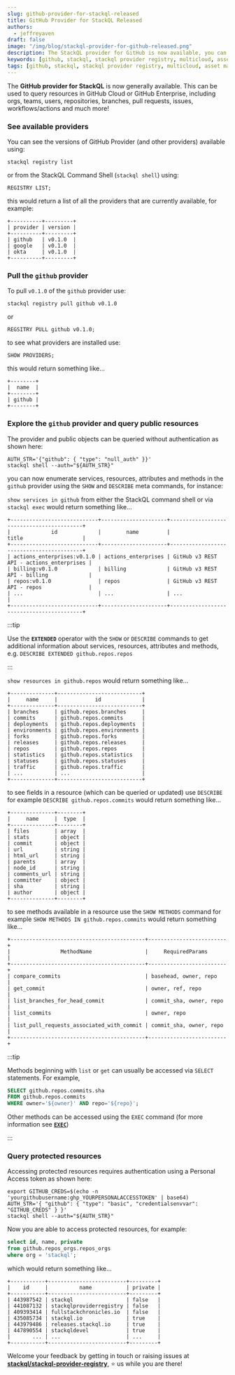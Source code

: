 ```yaml
---
slug: github-provider-for-stackql-released
title: GitHub Provider for StackQL Released
authors:	
  - jeffreyaven
draft: false
image: "/img/blog/stackql-provider-for-github-released.png"
description: The StackQL provider for GitHub is now available, you can use this provider to query public and protected resources in GitHub.
keywords: [github, stackql, stackql provider registry, multicloud, asset management, cloud security]
tags: [github, stackql, stackql provider registry, multicloud, asset management, cloud security]
---
```


The __GitHub provider for StackQL__ is now generally available.  This can be used to query resources in GitHub Cloud or GitHub Enterprise, including orgs, teams, users, repositories, branches, pull requests, issues, workflows/actions and much more!  

### See available providers

You can see the versions of GitHub Provider (and other providers) available using:  

`stackql registry list`  

or from the StackQL Command Shell (`stackql shell`) using:  

`REGISTRY LIST;`  

this would return a list of all the providers that are currently available, for example:  

```
+----------+---------+
| provider | version |
+----------+---------+
| github   | v0.1.0  |
| google   | v0.1.0  |
| okta     | v0.1.0  |
+----------+---------+
```

### Pull the `github` provider

To pull `v0.1.0` of the `github` provider use:  

`stackql registry pull github v0.1.0`  

or  

`REGSITRY PULL github v0.1.0;`  

to see what providers are installed use:  

`SHOW PROVIDERS;`  

this would return something like...  

```
+--------+
|  name  |
+--------+
| github |
+--------+
```

### Explore the `github` provider and query public resources

The provider and public objects can be queried without authentication as shown here:  

```
AUTH_STR='{"github": { "type": "null_auth" }}'
stackql shell --auth="${AUTH_STR}"
```

you can now enumerate services, resources, attributes and methods in the `github` provider using the `SHOW` and `DESCRIBE` meta commands, for instance:  

`show services in github` from either the StackQL command shell or via `stackql exec` would return something like...  

```
+----------------------------+---------------------+------------------------------------------+
|             id             |        name         |                  title                   |
+----------------------------+---------------------+------------------------------------------+
| actions_enterprises:v0.1.0 | actions_enterprises | GitHub v3 REST API - actions_enterprises |
| billing:v0.1.0             | billing             | GitHub v3 REST API - billing             |
| repos:v0.1.0               | repos               | GitHub v3 REST API - repos               |
| ...                        | ...                 | ...                                      |
+----------------------------+---------------------+------------------------------------------+
```

:::tip

Use the  __`EXTENDED`__ operator with the `SHOW` or `DESCRIBE` commands to get additional information about services, resources, attributes and methods, e.g. `DESCRIBE EXTENDED github.repos.repos`

:::

`show resources in github.repos` would return something like...  

```
+--------------+---------------------------+
|     name     |            id             |
+--------------+---------------------------+
| branches     | github.repos.branches     |
| commits      | github.repos.commits      |
| deployments  | github.repos.deployments  |
| environments | github.repos.environments |
| forks        | github.repos.forks        |
| releases     | github.repos.releases     |
| repos        | github.repos.repos        |
| statistics   | github.repos.statistics   |
| statuses     | github.repos.statuses     |
| traffic      | github.repos.traffic      |
| ...          | ...                       |
+--------------+---------------------------+
```

to see fields in a resource (which can be queried or updated) use `DESCRIBE` for example  `DESCRIBE github.repos.commits` would return something like...  

```
+--------------+--------+
|     name     |  type  |
+--------------+--------+
| files        | array  |
| stats        | object |
| commit       | object |
| url          | string |
| html_url     | string |
| parents      | array  |
| node_id      | string |
| comments_url | string |
| committer    | object |
| sha          | string |
| author       | object |
+--------------+--------+
```

to see methods available in a resource use the `SHOW METHODS` command for example `SHOW METHODS IN github.repos.commits` would return something like...  

```
+-------------------------------------------+-------------------------+
|                MethodName                 |     RequiredParams      |
+-------------------------------------------+-------------------------+
| compare_commits                           | basehead, owner, repo   |
| get_commit                                | owner, ref, repo        |
| list_branches_for_head_commit             | commit_sha, owner, repo |
| list_commits                              | owner, repo             |
| list_pull_requests_associated_with_commit | commit_sha, owner, repo |
+-------------------------------------------+-------------------------+
```

:::tip

Methods beginning with `list` or `get` can usually be accessed via `SELECT` statements.  For example, 

```sql
SELECT github.repos.commits.sha 
FROM github.repos.commits 
WHERE owner='${owner}' AND repo='${repo}';
```

Other methods can be accessed using the `EXEC` command (for more information see [__`EXEC`__](/docs/language-spec/exec))


:::

### Query protected resources

Accessing protected resources requires authentication using a Personal Access token as shown here:  

```
export GITHUB_CREDS=$(echo -n 'yourgithubusername:ghp_YOURPERSONALACCESSTOKEN' | base64)
AUTH_STR='{ "github": { "type": "basic", "credentialsenvvar": "GITHUB_CREDS" } }'
stackql shell --auth="${AUTH_STR}"
```

Now you are able to access protected resources, for example:  

```sql
select id, name, private 
from github.repos_orgs.repos_orgs 
where org = 'stackql';
```

which would return something like...  

```
+-----------+-------------------------+---------+
|    id     |          name           | private |
+-----------+-------------------------+---------+
| 443987542 | stackql                 | false   |
| 441087132 | stackqlproviderregistry | false   |
| 409393414 | fullstackchronicles.io  | false   |
| 435085734 | stackql.io              | true    |
| 443979486 | releases.stackql.io     | true    |
| 447890554 | stackqldevel            | true    |
|       ... | ...                     | ...     |
+-----------+-------------------------+---------+
```

Welcome your feedback by getting in touch or raising issues at [__stackql/stackql-provider-registry__](https://github.com/stackql/stackql-provider-registry), ⭐️ us while you are there!